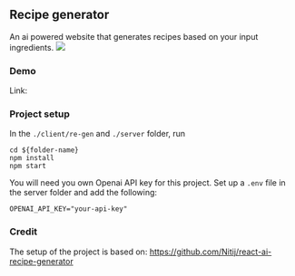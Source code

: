 ## Recipe generator
An ai powered website that generates recipes based on your input ingredients.
![](https://i.imgur.com/ZAZH2aB.gif)

### Demo
Link:

### Project setup
In the ``./client/re-gen`` and ``./server`` folder, run  
```
cd ${folder-name}
npm install
npm start
```

You will need you own Openai API key for this project. Set up a ``.env`` file in the server folder and add the following:
```
OPENAI_API_KEY="your-api-key"
````

### Credit
The setup of the project is based on: https://github.com/Nitij/react-ai-recipe-generator
